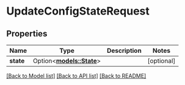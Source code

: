 # UpdateConfigStateRequest

## Properties

Name | Type | Description | Notes
------------ | ------------- | ------------- | -------------
**state** | Option<[**models::State**](State.md)> |  | [optional]

[[Back to Model list]](../README.md#documentation-for-models) [[Back to API list]](../README.md#documentation-for-api-endpoints) [[Back to README]](../README.md)


